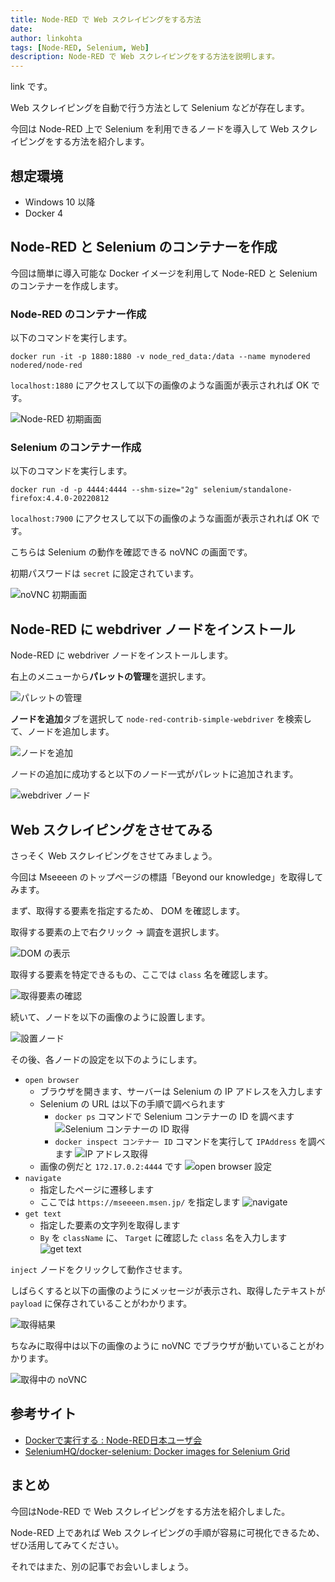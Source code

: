 ```yaml
---
title: Node-RED で Web スクレイピングをする方法
date: 
author: linkohta
tags: [Node-RED, Selenium, Web]
description: Node-RED で Web スクレイピングをする方法を説明します。
---
```


link です。

Web スクレイピングを自動で行う方法として Selenium などが存在します。

今回は Node-RED 上で Selenium を利用できるノードを導入して Web スクレイピングをする方法を紹介します。

## 想定環境

- Windows 10 以降
- Docker 4

## Node-RED と Selenium のコンテナーを作成

今回は簡単に導入可能な Docker イメージを利用して Node-RED と Selenium のコンテナーを作成します。

### Node-RED のコンテナー作成

以下のコマンドを実行します。

```bash:title=Node-REDのコンテナー作成
docker run -it -p 1880:1880 -v node_red_data:/data --name mynodered nodered/node-red
```

`localhost:1880` にアクセスして以下の画像のような画面が表示されれば OK です。

![Node-RED 初期画面](images/2022-08-14_14h38_46.png)

### Selenium のコンテナー作成

以下のコマンドを実行します。

```bash:title=Seleniumのコンテナー作成
docker run -d -p 4444:4444 --shm-size="2g" selenium/standalone-firefox:4.4.0-20220812
```

`localhost:7900` にアクセスして以下の画像のような画面が表示されれば OK です。

こちらは Selenium の動作を確認できる noVNC の画面です。

初期パスワードは `secret` に設定されています。

![noVNC 初期画面](images/2022-10-25_23h44_15.png)

## Node-RED に webdriver ノードをインストール

Node-RED に webdriver ノードをインストールします。

右上のメニューから**パレットの管理**を選択します。

![パレットの管理](images/2022-08-14_14h45_59.png)

**ノードを追加**タブを選択して `node-red-contrib-simple-webdriver` を検索して、ノードを追加します。

![ノードを追加](images/2022-08-14_14h58_03.png)

ノードの追加に成功すると以下のノード一式がパレットに追加されます。

![webdriver ノード](images/2022-08-14_14h58_52.png)

## Web スクレイピングをさせてみる

さっそく Web スクレイピングをさせてみましょう。

今回は Mseeeen のトップページの標語「Beyond our knowledge」を取得してみます。

まず、取得する要素を指定するため、 DOM を確認します。

取得する要素の上で右クリック → 調査を選択します。

![DOM の表示](images\2022-11-03_14h24_41.png)

取得する要素を特定できるもの、ここでは `class` 名を確認します。

![取得要素の確認](images\2022-11-03_14h25_25.png)

続いて、ノードを以下の画像のように設置します。

![設置ノード](images\2022-10-26_23h28_01.png)

その後、各ノードの設定を以下のようにします。

- `open browser`
  - ブラウザを開きます、サーバーは Selenium の IP アドレスを入力します
  - Selenium の URL は以下の手順で調べられます
    - `docker ps` コマンドで Selenium コンテナーの ID を調べます
    ![Selenium コンテナーの ID 取得](images\2022-11-03_14h19_07.png)
    - `docker inspect コンテナー ID` コマンドを実行して `IPAddress` を調べます
    ![IP アドレス取得](images\2022-11-03_14h19_54.png)
  - 画像の例だと `172.17.0.2:4444` です
![open browser 設定](images\2022-10-26_23h28_20.png)
- `navigate`
  - 指定したページに遷移します
  - ここでは `https://mseeeen.msen.jp/` を指定します
![navigate](images\2022-10-26_23h28_34.png)
- `get text`
  - 指定した要素の文字列を取得します
  - `By` を `className` に、 `Target` に確認した `class` 名を入力します
![get text](images\2022-10-26_23h29_16.png)

`inject` ノードをクリックして動作させます。

しばらくすると以下の画像のようにメッセージが表示され、取得したテキストが `payload` に保存されていることがわかります。

![取得結果](images\2022-10-26_23h29_51.png)

ちなみに取得中は以下の画像のように noVNC でブラウザが動いていることがわかります。

![取得中の noVNC](images\2022-10-26_23h30_58.png)

## 参考サイト

- [Dockerで実行する : Node-RED日本ユーザ会](https://nodered.jp/docs/getting-started/docker)
- [SeleniumHQ/docker-selenium: Docker images for Selenium Grid](https://github.com/SeleniumHQ/docker-selenium)

## まとめ

今回はNode-RED で Web スクレイピングをする方法を紹介しました。

Node-RED 上であれば Web スクレイピングの手順が容易に可視化できるため、ぜひ活用してみてください。

それではまた、別の記事でお会いしましょう。